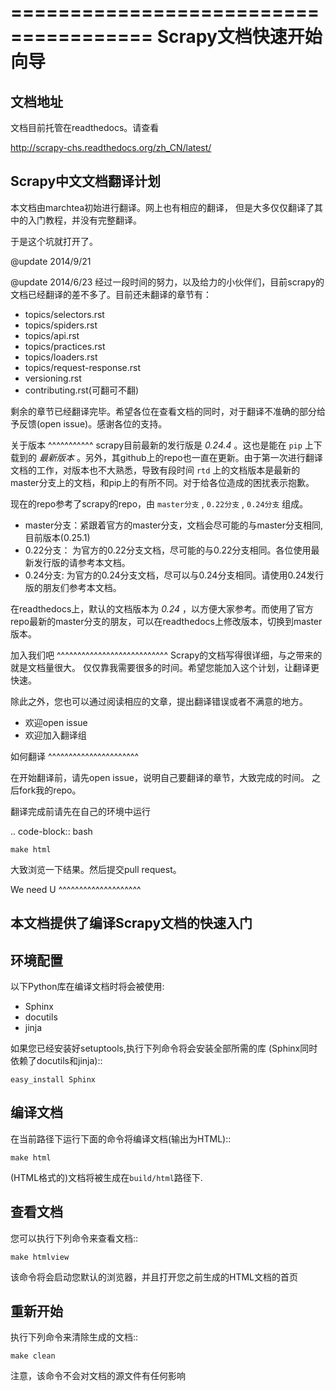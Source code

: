 ======================================
Scrapy文档快速开始向导
======================================

文档地址
---------------------------
文档目前托管在readthedocs。请查看

http://scrapy-chs.readthedocs.org/zh_CN/latest/

Scrapy中文文档翻译计划
-----------------------------
本文档由marchtea初始进行翻译。网上也有相应的翻译，
但是大多仅仅翻译了其中的入门教程，并没有完整翻译。

于是这个坑就打开了。

@update 2014/9/21

@update 2014/6/23
经过一段时间的努力，以及给力的小伙伴们，目前scrapy的文档已经翻译的差不多了。目前还未翻译的章节有：

  * topics/selectors.rst
  * topics/spiders.rst
  * topics/api.rst
  * topics/practices.rst
  * topics/loaders.rst
  * topics/request-response.rst
  * versioning.rst
  * contributing.rst(可翻可不翻)

剩余的章节已经翻译完毕。希望各位在查看文档的同时，对于翻译不准确的部分给予反馈(open issue)。感谢各位的支持。

关于版本
^^^^^^^^^^^
scrapy目前最新的发行版是 *0.24.4* 。这也是能在 `pip` 上下载到的 *最新版本* 。另外，其github上的repo也一直在更新。由于第一次进行翻译文档的工作，对版本也不大熟悉，导致有段时间 `rtd` 上的文档版本是最新的master分支上的文档，和pip上的有所不同。对于给各位造成的困扰表示抱歉。

现在的repo参考了scrapy的repo，由 `master分支` ,  `0.22分支` , `0.24分支` 组成。

  * master分支：紧跟着官方的master分支，文档会尽可能的与master分支相同,目前版本(0.25.1)
  * 0.22分支： 为官方的0.22分支文档，尽可能的与0.22分支相同。各位使用最新发行版的请参考本文档。
  * 0.24分支: 为官方的0.24分支文档，尽可以与0.24分支相同。请使用0.24发行版的朋友们参考本文档。

在readthedocs上，默认的文档版本为 *0.24* ，以方便大家参考。而使用了官方repo最新的master分支的朋友，可以在readthedocs上修改版本，切换到master版本。

加入我们吧
^^^^^^^^^^^^^^^^^^^^^^^^^^^
Scrapy的文档写得很详细，与之带来的就是文档量很大。
仅仅靠我需要很多的时间。希望您能加入这个计划，让翻译更快速。

除此之外，您也可以通过阅读相应的文章，提出翻译错误或者不满意的地方。

*  欢迎open issue
*  欢迎加入翻译组

如何翻译
^^^^^^^^^^^^^^^^^^^^^^

在开始翻译前，请先open issue，说明自己要翻译的章节，大致完成的时间。
之后fork我的repo。

翻译完成前请先在自己的环境中运行

.. code-block:: bash

    make html

大致浏览一下结果。然后提交pull request。


We need U
^^^^^^^^^^^^^^^^^^^^




本文档提供了编译Scrapy文档的快速入门
----------------------------------------


环境配置
---------------------

以下Python库在编译文档时将会被使用:

 * Sphinx
 * docutils
 * jinja

如果您已经安装好setuptools,执行下列命令将会安装全部所需的库
(Sphinx同时依赖了docutils和jinja)::

    easy_install Sphinx


编译文档
-------------------------

在当前路径下运行下面的命令将编译文档(输出为HTML)::

    make html

(HTML格式的)文档将被生成在``build/html``路径下.


查看文档
----------------------

您可以执行下列命令来查看文档::

    make htmlview


该命令将会启动您默认的浏览器，并且打开您之前生成的HTML文档的首页


重新开始
----------

执行下列命令来清除生成的文档::

    make clean

注意，该命令不会对文档的源文件有任何影响


